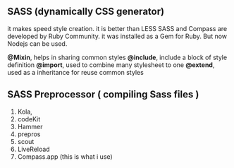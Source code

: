 ## SASS (dynamically CSS generator)


it makes speed style creation. it is better than LESS
SASS and Compass are developed by Ruby Community.
it was installed as a Gem for Ruby. But now Nodejs can be used.

**@Mixin**, helps in sharing common styles
**@include**, include a block of style definition
**@import**, used to combine many stylesheet to one
**@extend**, used as a inheritance for reuse common styles



## SASS Preprocessor \( compiling Sass files \)

1. Kola,
2. codeKit
3. Hammer
4. prepros
5. scout
6. LiveReload
7. Compass.app (this is what i use)

